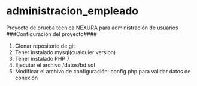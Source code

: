 # administracion_empleado
Proyecto de prueba técnica NEXURA para administración de usuarios
###Configuración del proyecto####
1. Clonar repositorio de git
2. Tener instalado mysql(cualquier version)
3. Tener instalado PHP 7
4. Ejecutar el archivo /datos/bd.sql
5. Modificar el archivo de configuración: config.php para validar datos de conexión
